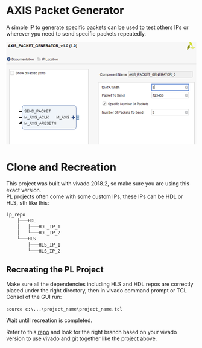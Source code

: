 # AXIS Packet Generator
A simple IP to generate specific packets can be used to test others IPs or wherever ypu need to send specific packets repeatedly. 

![gui](images/gui.png)

# Clone and Recreation
This project was built with vivado 2018.2, so make sure you are using this exact version.  
PL projects often come with some custom IPs, these IPs can be HDL or HLS, sth like this: 
```
ip_repo
    ├───HDL
    │   ├───HDL_IP_1
    │   └───HDL_IP_2
    └───HLS
        ├───HLS_IP_1
        └───HLS_IP_2
```
## Recreating the PL Project
Make sure all the dependencies including HLS and HDL repos are correctly placed under the right directory, then in vivado command prompt or TCL Consol of the GUI run: 

``` source c:\...\project_name\project_name.tcl ```

Wait untill recreation is completed. 

Refer to this [repo](https://github.com/iamhosseinali/vivado-git) and look for the right branch based on your vivado version to use vivado and git together like the project above.

